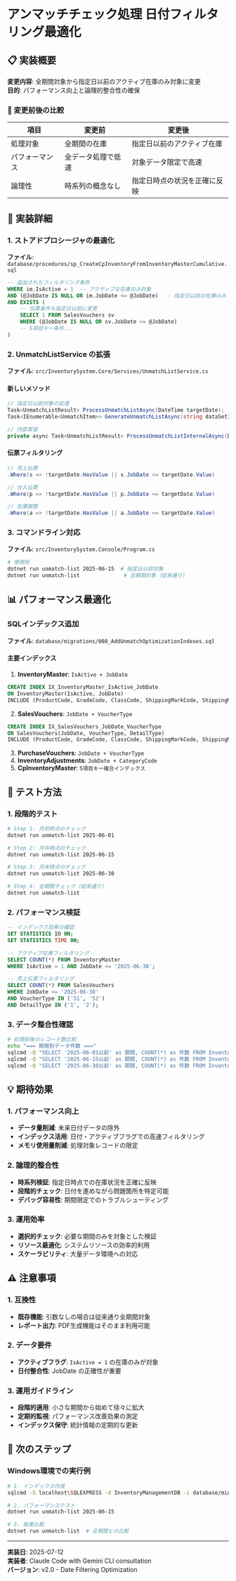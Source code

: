 # アンマッチチェック処理 日付フィルタリング最適化

## 📋 実装概要

**変更内容**: 全期間対象から指定日以前のアクティブ在庫のみ対象に変更  
**目的**: パフォーマンス向上と論理的整合性の確保

### 🎯 変更前後の比較

| 項目 | 変更前 | 変更後 |
|------|--------|--------|
| 処理対象 | 全期間の在庫 | 指定日以前のアクティブ在庫 |
| パフォーマンス | 全データ処理で低速 | 対象データ限定で高速 |
| 論理性 | 時系列の概念なし | 指定日時点の状況を正確に反映 |

## 🔧 実装詳細

### 1. ストアドプロシージャの最適化

**ファイル**: `database/procedures/sp_CreateCpInventoryFromInventoryMasterCumulative.sql`

```sql
-- 追加されたフィルタリング条件
WHERE im.IsActive = 1  -- アクティブな在庫のみ対象
AND (@JobDate IS NULL OR im.JobDate <= @JobDate)  -- 指定日以前の在庫のみ
AND EXISTS (
    -- 伝票条件も指定日以前に変更
    SELECT 1 FROM SalesVouchers sv 
    WHERE (@JobDate IS NULL OR sv.JobDate <= @JobDate)
    -- 5項目キー条件...
)
```

### 2. UnmatchListService の拡張

**ファイル**: `src/InventorySystem.Core/Services/UnmatchListService.cs`

#### 新しいメソッド

```csharp
// 指定日以前対象の処理
Task<UnmatchListResult> ProcessUnmatchListAsync(DateTime targetDate);
Task<IEnumerable<UnmatchItem>> GenerateUnmatchListAsync(string dataSetId, DateTime targetDate);

// 内部実装
private async Task<UnmatchListResult> ProcessUnmatchListInternalAsync(DateTime? targetDate)
```

#### 伝票フィルタリング

```csharp
// 売上伝票
.Where(s => !targetDate.HasValue || s.JobDate <= targetDate.Value)

// 仕入伝票  
.Where(p => !targetDate.HasValue || p.JobDate <= targetDate.Value)

// 在庫調整
.Where(a => !targetDate.HasValue || a.JobDate <= targetDate.Value)
```

### 3. コマンドライン対応

**ファイル**: `src/InventorySystem.Console/Program.cs`

```bash
# 使用例
dotnet run unmatch-list 2025-06-15  # 指定日以前対象
dotnet run unmatch-list              # 全期間対象（従来通り）
```

## 📊 パフォーマンス最適化

### SQLインデックス追加

**ファイル**: `database/migrations/008_AddUnmatchOptimizationIndexes.sql`

#### 主要インデックス

1. **InventoryMaster**: `IsActive + JobDate`
```sql
CREATE INDEX IX_InventoryMaster_IsActive_JobDate 
ON InventoryMaster(IsActive, JobDate) 
INCLUDE (ProductCode, GradeCode, ClassCode, ShippingMarkCode, ShippingMarkName);
```

2. **SalesVouchers**: `JobDate + VoucherType`
```sql
CREATE INDEX IX_SalesVouchers_JobDate_VoucherType 
ON SalesVouchers(JobDate, VoucherType, DetailType) 
INCLUDE (ProductCode, GradeCode, ClassCode, ShippingMarkCode, ShippingMarkName);
```

3. **PurchaseVouchers**: `JobDate + VoucherType`
4. **InventoryAdjustments**: `JobDate + CategoryCode`
5. **CpInventoryMaster**: `5項目キー複合インデックス`

## 🧪 テスト方法

### 1. 段階的テスト

```bash
# Step 1: 月初時点のチェック
dotnet run unmatch-list 2025-06-01

# Step 2: 月中時点のチェック
dotnet run unmatch-list 2025-06-15

# Step 3: 月末時点のチェック
dotnet run unmatch-list 2025-06-30

# Step 4: 全期間チェック（従来通り）
dotnet run unmatch-list
```

### 2. パフォーマンス検証

```sql
-- インデックス効果の確認
SET STATISTICS IO ON;
SET STATISTICS TIME ON;

-- アクティブ在庫フィルタリング
SELECT COUNT(*) FROM InventoryMaster 
WHERE IsActive = 1 AND JobDate <= '2025-06-30';

-- 売上伝票フィルタリング
SELECT COUNT(*) FROM SalesVouchers 
WHERE JobDate <= '2025-06-30' 
AND VoucherType IN ('51', '52') 
AND DetailType IN ('1', '2');
```

### 3. データ整合性確認

```bash
# 処理前後のレコード数比較
echo "=== 期間別データ件数 ==="
sqlcmd -Q "SELECT '2025-06-01以前' as 期間, COUNT(*) as 件数 FROM InventoryMaster WHERE IsActive=1 AND JobDate<='2025-06-01'"
sqlcmd -Q "SELECT '2025-06-15以前' as 期間, COUNT(*) as 件数 FROM InventoryMaster WHERE IsActive=1 AND JobDate<='2025-06-15'"
sqlcmd -Q "SELECT '2025-06-30以前' as 期間, COUNT(*) as 件数 FROM InventoryMaster WHERE IsActive=1 AND JobDate<='2025-06-30'"
```

## 💡 期待効果

### 1. パフォーマンス向上

- **データ量削減**: 未来日付データの除外
- **インデックス活用**: 日付・アクティブフラグでの高速フィルタリング
- **メモリ使用量削減**: 処理対象レコードの限定

### 2. 論理的整合性

- **時系列検証**: 指定日時点での在庫状況を正確に反映
- **段階的チェック**: 日付を進めながら問題箇所を特定可能
- **デバッグ容易性**: 期間限定でのトラブルシューティング

### 3. 運用効率

- **選択的チェック**: 必要な期間のみを対象とした検証
- **リソース最適化**: システムリソースの効率的利用
- **スケーラビリティ**: 大量データ環境への対応

## ⚠️ 注意事項

### 1. 互換性

- **既存機能**: 引数なしの場合は従来通り全期間対象
- **レポート出力**: PDF生成機能はそのまま利用可能

### 2. データ要件

- **アクティブフラグ**: `IsActive = 1` の在庫のみが対象
- **日付整合性**: JobDate の正確性が重要

### 3. 運用ガイドライン

- **段階的適用**: 小さな期間から始めて徐々に拡大
- **定期的監視**: パフォーマンス改善効果の測定
- **インデックス保守**: 統計情報の定期的な更新

## 🚀 次のステップ

### Windows環境での実行例

```bash
# 1. インデックス作成
sqlcmd -S localhost\SQLEXPRESS -d InventoryManagementDB -i database/migrations/008_AddUnmatchOptimizationIndexes.sql

# 2. パフォーマンステスト
dotnet run unmatch-list 2025-06-15

# 3. 結果比較
dotnet run unmatch-list  # 全期間との比較
```

---

**実装日**: 2025-07-12  
**実装者**: Claude Code with Gemini CLI consultation  
**バージョン**: v2.0 - Date Filtering Optimization